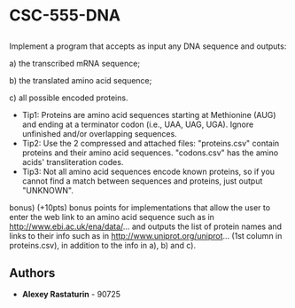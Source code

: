 # CSC-555-DNA

## 

Implement a program that accepts as input any DNA sequence and outputs:

a) the transcribed mRNA sequence;

b) the translated amino acid sequence;

c) all possible encoded proteins.

* Tip1: Proteins are amino acid sequences starting at Methionine (AUG) and ending at a terminator codon (i.e., UAA, UAG, UGA). Ignore unfinished and/or overlapping sequences.
* Tip2: Use the 2 compressed and attached files: "proteins.csv" contain proteins and their amino acid sequences. "codons.csv" has the amino acids' transliteration codes. 
* Tip3: Not all amino acid sequences encode known proteins, so if you cannot find a match between sequences and proteins, just output "UNKNOWN".

bonus) 
(+10pts) bonus points for implementations that allow the user to enter the web link to an amino acid sequence such as in http://www.ebi.ac.uk/ena/data/... and outputs the list of protein names and links to their info such as in http://www.uniprot.org/uniprot... (1st column in proteins.csv), in addition to the info in a), b) and c).


## Authors

* **Alexey Rastaturin** - 90725

